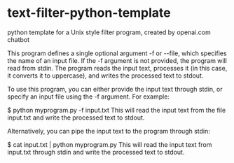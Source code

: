 # text-filter-python-template
python template for a Unix style filter program, created by openai.com chatbot

This program defines a single optional argument -f or --file, which specifies the name of an input file. If the -f argument is not provided, the program will read from stdin. The program reads the input text, processes it (in this case, it converts it to uppercase), and writes the processed text to stdout.

To use this program, you can either provide the input text through stdin, or specify an input file using the -f argument. For example:

$ python myprogram.py -f input.txt
This will read the input text from the file input.txt and write the processed text to stdout.

Alternatively, you can pipe the input text to the program through stdin:

$ cat input.txt | python myprogram.py
This will read the input text from input.txt through stdin and write the processed text to stdout.



